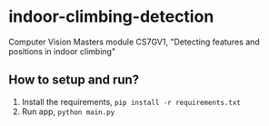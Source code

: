 # indoor-climbing-detection
Computer Vision Masters module CS7GV1, "Detecting features and positions in indoor climbing"

## How to setup and run?
1. Install the requirements, `pip install -r requirements.txt`
2. Run app, `python main.py`
